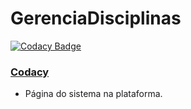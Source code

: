 # GerenciaDisciplinas

[![Codacy Badge](https://api.codacy.com/project/badge/Grade/096624fcab8a4c71a272a868d72c235f)](https://app.codacy.com/gh/antonioDurval/GerenciaDisciplinas?utm_source=github.com&utm_medium=referral&utm_content=antonioDurval/GerenciaDisciplinas&utm_campaign=Badge_Grade_Settings)

### [Codacy](https://app.codacy.com/gh/antonioDurval/GerenciaDisciplinas/dashboard)
* Página do sistema na plataforma.
